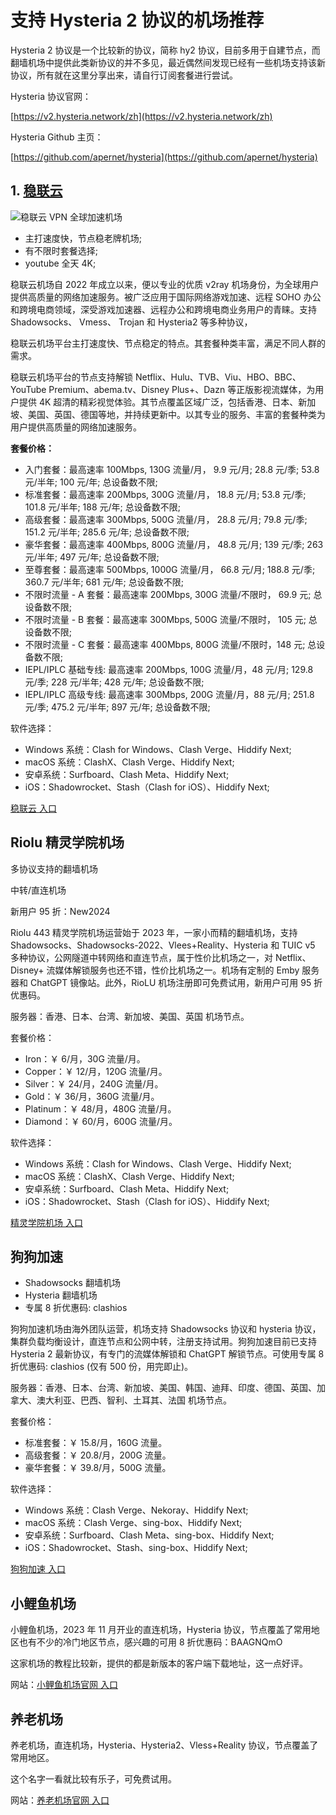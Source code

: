 # 支持 Hysteria 2 协议的机场推荐

Hysteria 2 协议是一个比较新的协议，简称 hy2 协议，目前多用于自建节点，而翻墙机场中提供此类新协议的并不多见，最近偶然间发现已经有一些机场支持该新协议，所有就在这里分享出来，请自行订阅套餐进行尝试。

Hysteria 协议官网：

[https://v2.hysteria.network/zh](https://v2.hysteria.network/zh)

Hysteria Github 主页：

[https://github.com/apernet/hysteria](https://github.com/apernet/hysteria)

## **1\.** [**稳联云**](https://abc.20251020a.top/2)

![稳联云 VPN 全球加速机场](https://v2raya.net/images/stablenet/logo.png "稳联云 VPN 全球加速机场")

*   主打速度快，节点稳老牌机场;
*   有不限时套餐选择;
*   youtube 全天 4K;

稳联云机场自 2022 年成立以来，便以专业的优质 v2ray 机场身份，为全球用户提供高质量的网络加速服务。被广泛应用于国际网络游戏加速、远程 SOHO 办公和跨境电商领域，深受游戏加速器、远程办公和跨境电商业务用户的青睐。支持 Shadowsocks、 Vmess、 Trojan 和 Hysteria2 等多种协议，

稳联云机场平台主打速度快、节点稳定的特点。其套餐种类丰富，满足不同人群的需求。

稳联云机场平台的节点支持解锁 Netflix、Hulu、TVB、Viu、HBO、BBC、YouTube Premium、abema.tv、Disney Plus+、Dazn 等正版影视流媒体，为用户提供 4K 超清的精彩视觉体验。其节点覆盖区域广泛，包括香港、日本、新加坡、美国、英国、德国等地，并持续更新中。以其专业的服务、丰富的套餐种类为用户提供高质量的网络加速服务。

**套餐价格：**

-   入门套餐：最高速率 100Mbps, 130G 流量/月， 9.9 元/月; 28.8 元/季; 53.8 元/半年; 100 元/年; 总设备数不限;
-   标准套餐：最高速率 200Mbps, 300G 流量/月， 18.8 元/月; 53.8 元/季; 101.8 元/半年; 188 元/年; 总设备数不限;
-   高级套餐：最高速率 300Mbps, 500G 流量/月， 28.8 元/月; 79.8 元/季; 151.2 元/半年; 285.6 元/年; 总设备数不限;
-   豪华套餐：最高速率 400Mbps, 800G 流量/月， 48.8 元/月; 139 元/季; 263 元/半年; 497 元/年; 总设备数不限;
-   至尊套餐：最高速率 500Mbps, 1000G 流量/月， 66.8 元/月; 188.8 元/季; 360.7 元/半年; 681 元/年; 总设备数不限;
-   不限时流量 - A 套餐：最高速率 200Mbps, 300G 流量/不限时， 69.9 元; 总设备数不限;
-   不限时流量 - B 套餐：最高速率 300Mbps, 500G 流量/不限时， 105 元; 总设备数不限;
-   不限时流量 - C 套餐：最高速率 400Mbps, 800G 流量/不限时，148 元; 总设备数不限;
-   IEPL/IPLC 基础专线: 最高速率 200Mbps, 100G 流量/月，48 元/月; 129.8 元/季; 228 元/半年; 428 元/年; 总设备数不限;
-   IEPL/IPLC 高级专线: 最高速率 300Mbps, 200G 流量/月，88 元/月; 251.8 元/季; 475.2 元/半年; 897 元/年; 总设备数不限;

软件选择：

*   Windows 系统：Clash for Windows、Clash Verge、Hiddify Next;
*   macOS 系统：ClashX、Clash Verge、Hiddify Next;
*   安卓系统：Surfboard、Clash Meta、Hiddify Next;
*   iOS：Shadowrocket、Stash（Clash for iOS）、Hiddify Next;

[稳联云 入口](https://abc.20251020a.top/2)

## **Riolu 精灵学院机场**

多协议支持的翻墙机场

中转/直连机场

新用户 95 折：New2024

Riolu 443 精灵学院机场运营始于 2023 年，一家小而精的翻墙机场，支持 Shadowsocks、Shadowsocks-2022、Vlees+Reality、Hysteria 和 TUIC v5 多种协议，公网隧道中转网络和直连节点，属于性价比机场之一，对 Netflix、Disney+ 流媒体解锁服务也还不错，性价比机场之一。机场有定制的 Emby 服务器和 ChatGPT 镜像站。此外，RioLU 机场注册即可免费试用，新用户可用 95 折优惠码。

服务器：香港、日本、台湾、新加坡、美国、英国 机场节点。

套餐价格：

*   Iron：￥ 6/月，30G 流量/月。
*   Copper：￥ 12/月，120G 流量/月。
*   Silver：￥ 24/月，240G 流量/月。
*   Gold：￥ 36/月，360G 流量/月。
*   Platinum：￥ 48/月，480G 流量/月。
*   Diamond：￥ 60/月，600G 流量/月。

软件选择：

*   Windows 系统：Clash for Windows、Clash Verge、Hiddify Next;
*   macOS 系统：ClashX、Clash Verge、Hiddify Next;
*   安卓系统：Surfboard、Clash Meta、Hiddify Next;
*   iOS：Shadowrocket、Stash（Clash for iOS）、Hiddify Next;

[精灵学院机场 入口](https://final.riolu.icu/)

## **狗狗加速**

*   Shadowsocks 翻墙机场
*   Hysteria 翻墙机场
*   专属 8 折优惠码: clashios

狗狗加速机场由海外团队运营，机场支持 Shadowsocks 协议和 hysteria 协议，集群负载均衡设计，直连节点和公网中转，注册支持试用。狗狗加速目前已支持 Hysteria 2 最新协议，有专门的流媒体解锁和 ChatGPT 解锁节点。可使用专属 8 折优惠码: clashios (仅有 500 份，用完即止)。

服务器：香港、日本、台湾、新加坡、美国、韩国、迪拜、印度、德国、英国、加拿大、澳大利亚、巴西、智利、土耳其、法国 机场节点。

套餐价格：

*   标准套餐：￥ 15.8/月，160G 流量。
*   高级套餐：￥ 20.8/月，200G 流量。
*   豪华套餐：￥ 39.8/月，500G 流量。

软件选择：

*   Windows 系统：Clash Verge、Nekoray、Hiddify Next;
*   macOS 系统：Clash Verge、sing-box、Hiddify Next;
*   安卓系统：Surfboard、Clash Meta、sing-box、Hiddify Next;
*   iOS：Shadowrocket、Stash、sing-box、Hiddify Next;

[狗狗加速 入口](https://paoluz.link/)

## **小鲤鱼机场**

小鲤鱼机场，2023 年 11 月开业的直连机场，Hysteria 协议，节点覆盖了常用地区也有不少的冷门地区节点，感兴趣的可用 8 折优惠码：BAAGNQmO

这家机场的教程比较新，提供的都是新版本的客户端下载地址，这一点好评。

网站：[小鲤鱼机场官网 入口](https://www.xiaoliyu.me/)

## **养老机场**

养老机场，直连机场，Hysteria、Hysteria2、Vless+Reality 协议，节点覆盖了常用地区。

这个名字一看就比较有乐子，可免费试用。

网站：[养老机场官网 入口](https://xn--l6qx3lcvp58x.com/)
